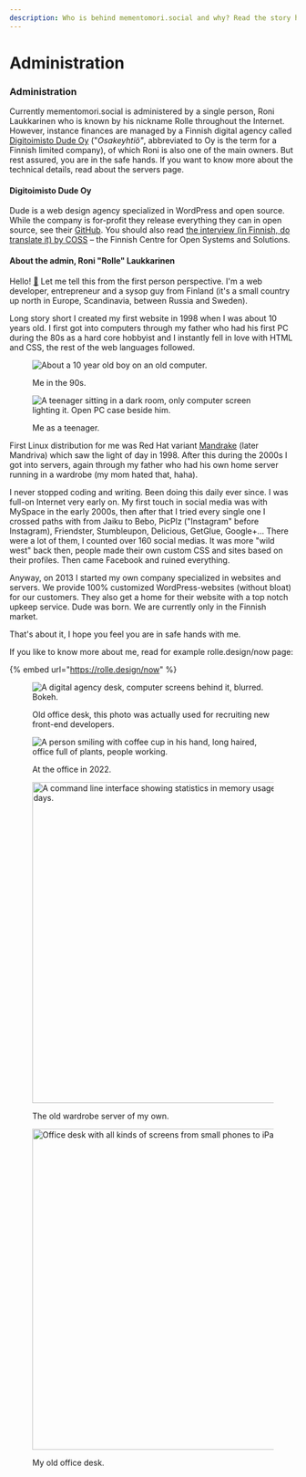 ```yaml
---
description: Who is behind mementomori.social and why? Read the story here.
---
```


# Administration

### Administration

Currently mementomori.social is administered by a single person, Roni Laukkarinen who is known by his nickname Rolle throughout the Internet. However, instance finances are managed by a Finnish digital agency called [Digitoimisto Dude Oy](https://www.dude.fi/) ("_Osakeyhtiö"_, abbreviated to Oy is the term for a Finnish limited company), of which Roni is also one of the main owners. But rest assured, you are in the safe hands. If you want to know more about the technical details, read about the servers page.

#### Digitoimisto Dude Oy

Dude is a web design agency specialized in WordPress and open source. While the company is for-profit they release everything they can in open source, see their [GitHub](https://github.com/digitoimistodude). You should also read [the interview (in Finnish, do translate it) by COSS](https://coss.fi/blogi/dudella-avoin-lahdekoodi-ja-aktiivinen-osallistuminen-yhteison-toimintaan-ovat-osa-menestysta/) – the Finnish Centre for Open Systems and Solutions.

#### About the admin, Roni "Rolle" Laukkarinen

Hello! [👋](https://emojipedia.org/waving-hand/) Let me tell this from the first person perspective. I'm a web developer, entrepreneur and a sysop guy from Finland (it's a small country up north in Europe, Scandinavia, between Russia and Sweden).

Long story short I created my first website in 1998 when I was about 10 years old. I first got into computers through my father who had his first PC during the 80s as a hard core hobbyist and I instantly fell in love with HTML and CSS, the rest of the web languages followed.

<div>

<figure><img src="../../.gitbook/assets/12105235_943702072368501_1524969687_n (1).jpg" alt="About a 10 year old boy on an old computer."><figcaption><p>Me in the 90s.</p></figcaption></figure>

 

<figure><img src="../../.gitbook/assets/17076825_261244047663581_5556737810351783936_n (1).jpg" alt="A teenager sitting in a dark room, only computer screen lighting it. Open PC case beside him."><figcaption><p>Me as a teenager.</p></figcaption></figure>

</div>

First Linux distribution for me was Red Hat variant [Mandrake](https://en.wikipedia.org/wiki/Mandriva\_Linux) (later Mandriva) which saw the light of day in 1998. After this during the 2000s I got into servers, again through my father who had his own home server running in a wardrobe (my mom hated that, haha).

I never stopped coding and writing. Been doing this daily ever since. I was full-on Internet very early on. My first touch in social media was with MySpace in the early 2000s, then after that I tried every single one I crossed paths with from Jaiku to Bebo, PicPlz ("Instagram" before Instagram), Friendster, Stumbleupon, Delicious, GetGlue, Google+... There were a lot of them, I counted over 160 social medias. It was more "wild west" back then, people made their own custom CSS and sites based on their profiles. Then came Facebook and ruined everything.

Anyway, on 2013 I started my own company specialized in websites and servers. We provide 100% customized WordPress-websites (without bloat) for our customers. They also get a home for their website with a top notch upkeep service. Dude was born. We are currently only in the Finnish market.

That's about it, I hope you feel you are in safe hands with me.

If you like to know more about me, read for example rolle.design/now page:

{% embed url="https://rolle.design/now" %}

<div>

<figure><img src="../../.gitbook/assets/34358023_206947129931035_4619867093607645184_n.jpg" alt="A digital agency desk, computer screens behind it, blurred. Bokeh."><figcaption><p>Old office desk, this photo was actually used for recruiting new front-end developers.</p></figcaption></figure>

 

<figure><img src="../../.gitbook/assets/356614246_203790712635260_1332227728470674466_n.jpeg" alt="A person smiling with coffee cup in his hand, long haired, office full of plants, people working."><figcaption><p>At the office in 2022.</p></figcaption></figure>

</div>

<div>

<figure><img src="../../.gitbook/assets/67962032_2561402520578130_1393517045221439033_n.jpg" alt="A command line interface showing statistics in memory usage, uptime over 250 days." width="563"><figcaption><p>The old wardrobe server of my own.</p></figcaption></figure>

 

<figure><img src="../../.gitbook/assets/17596503_154340591757276_2741788301496156160_n.jpg" alt="Office desk with all kinds of screens from small phones to iPads and computers." width="563"><figcaption><p>My old office desk.</p></figcaption></figure>

</div>
